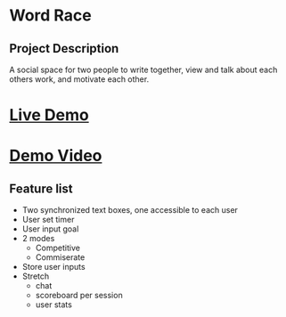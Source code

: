 # Word Race

## Project Description
A social space for two people to write together, view and talk about each others work, and motivate each other.

# [Live Demo](http://q1-project-1ce2b.firebaseapp.com/)
# [Demo Video](https://youtu.be/M7oww-fcqp0)

## Feature list
* Two synchronized text boxes, one accessible to each user
* User set timer
* User input goal
* 2 modes
  * Competitive
  * Commiserate
* Store user inputs
* Stretch
  * chat
  * scoreboard per session
  * user stats
